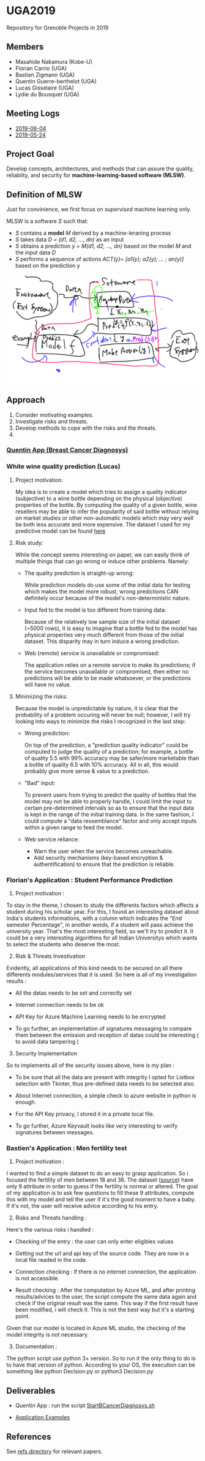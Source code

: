 # UGA2019
Repository for Grenoble Projects in 2019

## Members

- Masahide Nakamura (Kobe-U)
- Florian Carrio (UGA)
- Bastien Zigmann (UGA)
- Quentin Guerre-berthelot (UGA)
- Lucas Gisselaire (UGA)
- Lydie du Bousquet (UGA)

## Meeting Logs
- [2019-06-04](./docs/20190604_discussion.md)
- [2019-05-24](./docs/20190524_discussion.md)


## Project Goal

Develop concepts, architectures, and methods that can assure the quality, 
reliablity, and security for __machine-learning-based software (MLSW)__.


## Definition of MLSW
Just for convinience, we first focus on _supervised_ machine learning only.

MLSW is a software _S_ such that:
- _S_ contains a __model__ _M_ derived by a machine-leraning process
- _S_ takes data _D = (d1, d2, ..., dn)_ as an input
- _S_ obtains a prediction _y = M(d1, d2, ..., dn)_ based on the model _M_ and the input data _D_
- _S_ performs a sequence of actions _ACT(y)= [a1(y); a2(y); ... ; an(y)]_ based on the prediction y 

<img src="./concept_drawing.png">


## Approach
1. Consider motivating examples.
1. Investigate risks and threats.
1. Develop methods to cope with the risks and the threats.
1.

### [Quentin App (Breast Cancer Diagnosys)](./BreastCancer/note.md)

### White wine quality prediction (Lucas)
1. Project motivation:

	My idea is to create a model which tries to assign a quality indicator (subjective) to a wine bottle depending on the physical (objective) properties of the bottle. 
	By computing the quality of a given bottle, wine resellers may be able to infer the popularity of said bottle without relying on market studies or other non-automatic models which may very well be both less accurate and more expensive.
	The dataset I used for my predictive model can be found [here](https://archive.ics.uci.edu/ml/datasets/Wine+Quality)

2. Risk study:

	While the concept seems interesting on paper, we can easily think of multiple things that can go wrong or induce other problems. Namely:

	* The quality prediction is straight-up wrong:

		While prediction models do use some of the initial data for testing which makes the model more robust, wrong predictions CAN definitely occur because of the model's non-deterministic nature.

	* Input fed to the model is too different from training data:

		Because of the relatively low sample size of the initial dataset (~5000 rows), it is easy to imagine that a bottle fed to the model has physical properties very much different from those of the initial dataset. This disparity may in turn induce a wrong prediction.

	* Web (remote) service is unavailable or compromised:

		The application relies on a remote service to make its predictions; if the service becomes unavailable or compromised, then either no predictions will be able to be made whatsoever, or the predictions will have no value.
		
3. Minimizing the risks:

	Because the model is unpredictable by nature, it is clear that the probability of a problem occuring will never be null; however, I will try looking into ways to minimize the risks I recognized in the last step:

	* Wrong prediction:

		On top of the prediction, a "prediction quality indicator" could be computed to judge the quality of a prediction; for example, a bottle of quality 5.5 with 99% accuracy may be safer/more marketable than a bottle of quality 6.5 with 10% accuracy. All in all, this would probably give more sense & value to a prediction.

	* "Bad" input:

		To prevent users from trying to predict the quality of bottles that the model may not be able to properly handle, I could limit the input to certain pre-determined intervals so as to ensure that the input data is kept in the range of the initial training data. In the same fashion, I could compute a "data ressemblance" factor and only accept inputs within a given range to feed the model.

	* Web service reliance:

		- Warn the user when the service becomes unreachable.
		- Add security mechanisms (key-based encryption & authentification) to ensure that the prediction is reliable.

### Florian's Application : Student Performance Prediction 

1. Project motivation : 

To stay in the theme, I chosen to study the differents factors which affects a student during his scholar year. For this, I found an interesting dataset about India's students informations, with a column which indicates the "End semester Percentage", in another words, if a student will pass achieve the university year. That's the most interesting field, so we'll try to predict it.
It could be a very interesting algorithms for all Indian Universitys which wants to select the students who deserve the most.

2. Risk & Threats Investivation

Evidently, all applications of this kind needs to be secured on all there differents modules/services that it is used.
So here is all of my investigation results : 

- All the datas needs to be set and correctly set

- Internet connection needs to be ok

- API Key for Azure Machine Learning needs to be encrypted

- To go further, an implementation of signatures messaging to compare them between the emission and reception of datas could be interesting
( to avoid data tampering )

3. Security Implementation

So to implements all of the security issues above, here is my plan :

- To be sure that all the data are present with integrity I opted for Listbox selection with Tkinter, thus pre-defined data needs to be selected also.

- About Internet connection, a simple check to azure website in python is enough.

- For the API Key privacy, I stored it in a private local file.

- To go further, Azure Keyvault looks like very interesting to verify signatures between messages.

### Bastien's Application : Men fertility test

1. Project motivation :

I wanted to find a simple dataset to do an easy to grasp application. So i focused the fertility of men between 18 and 36. The dataset ([source](https://archive.ics.uci.edu/ml/datasets/Fertility)) have only 9 attribute in order to guess if the fertility is normal or altered. The goal of my application is to ask few questions to fill these 9 attributes, compute this with my model and tell the user if it's the good moment to have a baby. If it's not, the user will receive advice according to his entry.

2. Risks and Threats handling :

Here's the various risks i handled :

- Checking of the entry : the user can only enter eligibles values

- Getting out the url and api key of the source code. They are now in a local file readed in the code.

- Connection checking : If there is no internet connection, the application is not accessible.

- Result checking : After the computation by Azure ML, and after printing results/advices to the user, the script compute the same data again and check if the original result was the same. This way if the first result have been modified, i will check it. This is not the best way but it's a starting point.

Given that our model is located in Azure ML studio, the checking of the model integrity is not necessary.

3. Documentation :

The python script use python 3+ version. So to run it the only thing to do is to have that version of python. According to your OS, the execution can be something like python Decision.py or python3 Decision.py

## Deliverables

- Quentin App : run the script [StartBCancerDiagnosys.sh](./StartBCancerDiagnosys.sh)

- [Application Examples](./examples/)


## References

See [refs directory](./refs/) for relevant papers.





